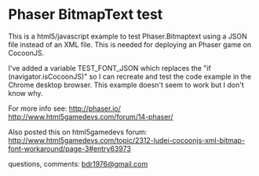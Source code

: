 Phaser BitmapText test
======================
This is a html5/javascript example to test Phaser.Bitmaptext using a JSON file instead of an XML file.
This is needed for deploying an Phaser game on CocoonJS.

I've added a variable TEST_FONT_JSON which replaces the "if (navigator.isCocoonJS)"
so I can recreate and test the code example in the Chrome desktop browser.
This example doesn't seem to work but I don't know why.

For more info see:
http://phaser.io/
http://www.html5gamedevs.com/forum/14-phaser/

Also posted this on html5gamedevs forum:
http://www.html5gamedevs.com/topic/2312-ludei-cocoonjs-xml-bitmap-font-workaround/page-3#entry63973

questions, comments: bdr1976@gmail.com